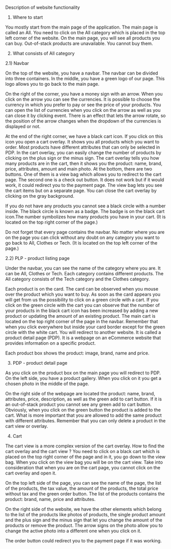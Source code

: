 Description of website functionality

1) Where to start 

  You mostly start from the main page of the application. The main page is called
  an All. You need to click on the All category which is placed in the top left corner of the website. On the main page, you will see all products you can buy. Out-of-stack products are unavailable. You cannot buy them.

2) What consists of All category 

2.1) Navbar 

  On the top of the website, you have a navbar. The navbar can be divided into three containers. In the middle, you have a green logo of our page. This logo allows you to go back to the main page. 

  On the right of the corner, you have a money sign with an arrow. When you click on the arrow you can see the currencies. It is possible to choose the currency in which you prefer to pay or see the price of your products. You can open the list of currencies when you click on the arrow as well as you can close it by clicking event. There is an effect that lets the arrow rotate, so the position of the arrow changes when the dropdown of the currencies is displayed or not. 

  At the end of the right corner, we have a black cart icon. If you click on this icon you open a cart overlay. It shows you all products which you want to order. Most products have different attributes that can only be selected in PDP. In the cart overlay, you can easily change the number of products by clicking on the plus sign or the minus sign. The cart overlay tells you how many products are in the cart, then it shows you the product: name, brand, price, attributes, amount and main photo. At the bottom, there are two buttons. One of them is a view bag which allows you to redirect to the cart page. The second one is a check out button. It does not work but if it would work, it could redirect you to the payment page. The view bag lets you see the cart items but on a separate page. You can close the cart overlay by clicking on the gray background.

  If you do not have any products you cannot see a black circle with a number inside. The black circle is known as a badge. The badge is on the black cart icon.The number symbolizes how many products you have in your cart. (It is located on the top right corner of the page.)

  Do not forget that every page contains the navbar. No matter where you are on the page you can click without any doubt on any category you want to go back to All, Clothes or Tech. (It is located on the top left corner of the page.)

2.2) PLP - product listing page

  Under the navbar, you can see the name of the category where you are. It can be All, Clothes or Tech. Each category contains different products. The All category consists of the Tech category and the Clothes category. 

  Each product is on the card. The card can be observed when you mouse over the product which you want to buy. As soon as the card appears you will get from us the possibility to click on a green circle with a cart. If you click on the green circle with the cart you can observe that the number of your products in the black cart icon has been increased by adding a new product or updating the amount of an existing product. The main cart is located on the top right corner of the page in the navbar. Remember that when you click everywhere but inside your card border except for the green circle with the white cart. You will redirect to another website. It is called a product detail page (PDP). It is a webpage on an eCommerce website that provides information on a specific product.

  Each product box shows the product: image, brand, name and price.

3) PDP - product detail page

  As you click on the product box on the main page you will redirect to PDP. On the left side, you have a product gallery. When you click on it you get a chosen photo in the middle of the page. 

  On the right side of the webpage are located the product: name, brand, attributes, price, description, as well as the green add to cart button. If it is an out-of-stack product you cannot see any green add to cart button. Obviously, when you click on the green button the product is added to the cart. What is more important that you are allowed to add the same product with different attributes. Remember that you can only delete a product in the cart view or overlay.

4) Cart

  The cart view is a more complex version of the cart overlay. How to find the cart overlay and the cart view ? You need to click on a black cart which is placed on the top right corner of the page and in it, you go down to the view bag. When you click on the view bag you will be on the cart view. Take into consideration that when you are on the cart page, you cannot click on the cart overlay and open it. 

  On the top left side of the page, you can see the name of the page, the list of the products, the tax value, the amount of the products, the total price without tax and the green order button. The list of the products contains the product: brand,  name, price and attributes. 
  
  On the right side of the website, we have the other elements which belong to the list of the products like photos of products, the single product amount and the plus sign and the minus sign that let you change the amount of the products or remove the product. The arrow signs on the photo allow you to change the active photo into a different one when you click on it.
 
  The order button could redirect you to the payment page if it was working.

